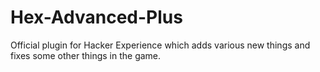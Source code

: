 # Hex-Advanced-Plus
Official plugin for Hacker Experience which adds various new things and fixes some other things in the game.
